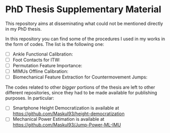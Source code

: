# PhD Thesis Supplementary Material

This repository aims at disseminating what could not be mentioned directly in my PhD thesis.

In this repository you can find some of the procedures I used in my works in the form of codes. The list is the following one:

- [ ] Ankle Functional Calibration: 
- [ ] Foot Contacts for ITW: 
- [ ] Permutation Feature Importance:
- [ ] MIMUs Offline Calibration:
- [ ] Biomechanical Feature Extraction for Countermovement Jumps: 

The codes related to other *bigger* portions of the thesis are left to other different repositories, since they had to be made available for publishing purposes. In particular:

- [ ] Smartphone Height Democratization is available at https://github.com/Maskul93/height-democratization
- [ ] Mechanical Power Estimation is available at https://github.com/Maskul93/Jump-Power-ML-IMU
